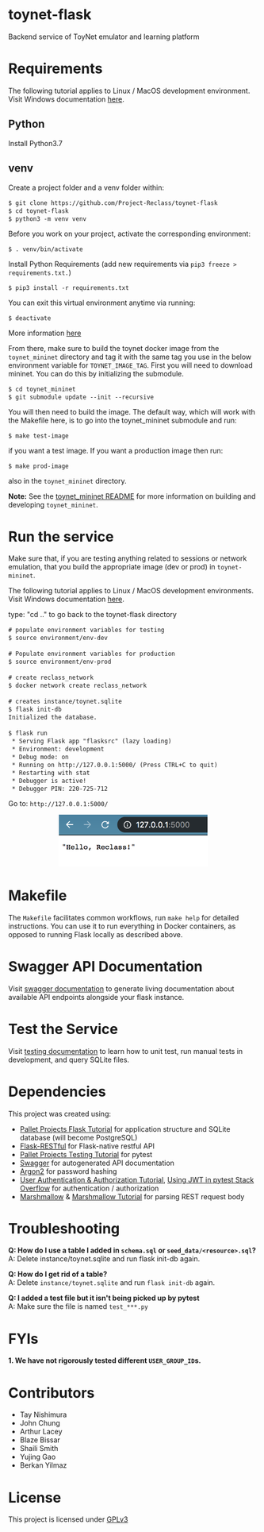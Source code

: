 # toynet-flask
Backend service of ToyNet emulator and learning platform

# Requirements
The following tutorial applies to Linux / MacOS development environment. Visit Windows documentation [here](documentation/windows.md).

## Python

Install Python3.7

## venv
Create a project folder and a venv folder within:
```
$ git clone https://github.com/Project-Reclass/toynet-flask
$ cd toynet-flask
$ python3 -m venv venv
```

Before you work on your project, activate the corresponding environment:
```
$ . venv/bin/activate
```

Install Python Requirements (add new requirements via `pip3 freeze > requirements.txt.`)
```
$ pip3 install -r requirements.txt
```

You can exit this virtual environment anytime via running:
```
$ deactivate
```

More information [here](https://docs.python.org/3/library/venv.html)


From there, make sure to build the toynet docker image from the `toynet_mininet` directory and tag it with the same tag you use in the below environment variable for `TOYNET_IMAGE_TAG`. First you will need to download mininet. You can do this by initializing the submodule.
```
$ cd toynet_mininet
$ git submodule update --init --recursive
```
You will then need to build the image.  The default way, which will work with the Makefile here, is to go into the toynet_mininet submodule and run:
```
$ make test-image
```
if you want a test image. If you want a production image then run:
```
$ make prod-image
```
also in the `toynet_mininet` directory.

**Note:** See the [toynet_mininet README](https://github.com/Project-Reclass/toynet-flask/blob/main/toynet_mininet/README.md) for more information on building and developing `toynet_mininet`.

# Run the service
Make sure that, if you are testing anything related to sessions or network emulation, that you build the appropriate image (dev or prod) in `toynet-mininet`.

The following tutorial applies to Linux / MacOS development environments. Visit Windows documentation [here](documentation/windows.md).

type: "cd .." to go back to the toynet-flask directory

```
# populate environment variables for testing
$ source environment/env-dev

# Populate environment variables for production
$ source environment/env-prod

# create reclass_network
$ docker network create reclass_network

# creates instance/toynet.sqlite
$ flask init-db 
Initialized the database.

$ flask run
 * Serving Flask app "flasksrc" (lazy loading)
 * Environment: development
 * Debug mode: on
 * Running on http://127.0.0.1:5000/ (Press CTRL+C to quit)
 * Restarting with stat
 * Debugger is active!
 * Debugger PIN: 220-725-712
 ```

Go to: `http://127.0.0.1:5000/`
<p align="center"> <kbd> <img src="documentation/images/hello-reclass.png" width="300" /> </kbd> </p>

# Makefile
The `Makefile` facilitates common workflows, run `make help` for detailed instructions.
You can use it to run everything in Docker containers, as opposed to running Flask locally as described above.

# Swagger API Documentation

Visit [swagger documentation](documentation/swagger.md) to generate living documentation about available API endpoints alongside your flask instance.

# Test the Service

Visit [testing documentation](documentation/testing.md) to learn how to unit test, run manual tests in development, and query SQLite files.

# Dependencies

This project was created using:
- [Pallet Projects Flask Tutorial](https://flask.palletsprojects.com/en/1.1.x/) for application structure and SQLite database (will become PostgreSQL)
- [Flask-RESTful](https://flask-restful.readthedocs.io/en/latest/quickstart.html) for Flask-native restful API
- [Pallet Projects Testing Tutorial](https://flask.palletsprojects.com/en/1.1.x/testing/) for pytest
- [Swagger](https://swagger.io/) for autogenerated API documentation
- [Argon2](https://argon2-cffi.readthedocs.io/en/stable/argon2.html) for password hashing
- [User Authentication & Authorization Tutorial](https://dev.to/paurakhsharma/flask-rest-api-part-3-authentication-and-authorization-5935), [Using JWT in pytest Stack Overflow](https://stackoverflow.com/questions/46846762/flask-jwt-extended-fake-authorization-header-during-testing-pytest) for authentication / authorization
- [Marshmallow](https://marshmallow.readthedocs.io/en/stable/index.html) & [Marshmallow Tutorial](https://www.cameronmacleod.com/blog/better-validation-flask-marshmallow) for parsing REST request body

# Troubleshooting

**Q: How do I use a table I added in `schema.sql` or `seed_data/<resource>.sql`?**<br/>
A: Delete instance/toynet.sqlite and run flask init-db again.

**Q: How do I get rid of a table?**<br/>
A: Delete `instance/toynet.sqlite` and run `flask init-db` again.

**Q: I added a test file but it isn't being picked up by pytest**<br/>
A: Make sure the file is named `test_***.py`

# FYIs

**1. We have not rigorously tested different `USER_GROUP_ID`s.**


# Contributors

* Tay Nishimura
* John Chung
* Arthur Lacey
* Blaze Bissar
* Shaili Smith
* Yujing Gao
* Berkan Yilmaz


# License
This project is licensed under [GPLv3](/LICENSE)